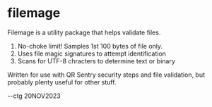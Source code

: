 # filemage

Filemage is a utility package that helps validate files. 
1) No-choke limit! Samples 1st 100 bytes of file only. 
2) Uses file magic signatures to attempt identification  
3) Scans for UTF-8 chracters to determine text or binary

Written for use with QR Sentry security steps and file validation, but probably plenty useful for other stuff.

--ctg 20NOV2023
   



